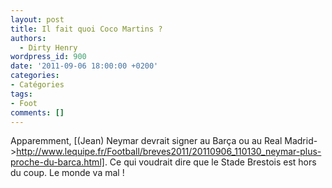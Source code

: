 ```yaml
---
layout: post
title: Il fait quoi Coco Martins ?
authors:
  - Dirty Henry
wordpress_id: 900
date: '2011-09-06 18:00:00 +0200'
categories:
- Catégories
tags:
- Foot
comments: []
---
```

Apparemment, [(Jean) Neymar devrait signer au Barça ou au Real Madrid->http://www.lequipe.fr/Football/breves2011/20110906_110130_neymar-plus-proche-du-barca.html]. Ce qui voudrait dire que le Stade Brestois est hors du coup. Le monde va mal !
